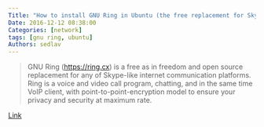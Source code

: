```yaml
---
Title: "How to install GNU Ring in Ubuntu (the free replacement for Skype)"
Date: 2016-12-12 08:38:00
Categories: [network]
tags: [gnu ring, ubuntu]
Authors: sedlav
---
```


> GNU Ring (https://ring.cx) is a free as in freedom and open source replacement for any of Skype-like internet communication platforms. Ring is a voice and video call program, chatting, and in the same time VoIP client, with point-to-point-encryption model to ensure your privacy and security at maximum rate.

[Link](http://www.ubuntubuzz.com/2016/12/how-to-install-gnu-ring-in-ubuntu-free-replacement-for-skype.html)
